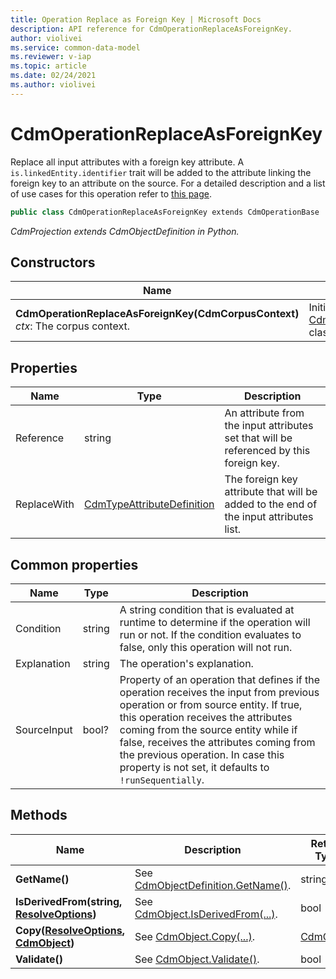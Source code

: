 ```yaml
---
title: Operation Replace as Foreign Key | Microsoft Docs
description: API reference for CdmOperationReplaceAsForeignKey.
author: violivei
ms.service: common-data-model
ms.reviewer: v-iap 
ms.topic: article
ms.date: 02/24/2021
ms.author: violivei
---
```


# CdmOperationReplaceAsForeignKey

Replace all input attributes with a foreign key attribute.  A `is.linkedEntity.identifier` trait will be added to the attribute linking the foreign key to an attribute on the source. For a detailed description and a list of use cases for this operation refer to [this page](../../../../sdk/projections/replaceasforeignkey.md).

```csharp
public class CdmOperationReplaceAsForeignKey extends CdmOperationBase
```

*CdmProjection extends CdmObjectDefinition in Python.*

## Constructors

|Name|Description|
|---|---|
|**CdmOperationReplaceAsForeignKey(CdmCorpusContext)**<br/>*ctx*: The corpus context.<br/>|Initializes a new instance of the [CdmOperationReplaceAsForeignKey](replaceasforeignkey.md) class.|

## Properties

|Name|Type|Description|
|---|---|---|
|Reference|string|An attribute from the input attributes set that will be referenced by this foreign key.
|ReplaceWith|[CdmTypeAttributeDefinition](..\typeattribute.md)|The foreign key attribute that will be added to the end of the input attributes list.

## Common properties

|Name|Type|Description|
|---|---|---|
|Condition|string|A string condition that is evaluated at runtime to determine if the operation will run or not. If the condition evaluates to false, only this operation will not run.
|Explanation|string|The operation's explanation.
|SourceInput|bool?|Property of an operation that defines if the operation receives the input from previous operation or from source entity. If true, this operation receives the attributes coming from the source entity while if false, receives the attributes coming from the previous operation. In case this property is not set, it defaults to `!runSequentially`.

## Methods

|Name|Description|Return Type|
|---|---|---|
|**GetName()**|See [CdmObjectDefinition.GetName()](../cdmobjectdefinition.md#methods).|string|
|**IsDerivedFrom(string, [ResolveOptions](../../utilities/resolveoptions.md))**|See  [CdmObject.IsDerivedFrom(...)](../cdmobject.md#methods).|bool|
|**Copy([ResolveOptions](../../utilities/resolveoptions.md), [CdmObject](../cdmobject.md))**|See [CdmObject.Copy(...)](../cdmobject.md#methods).|[CdmObject](../cdmobject.md)|
|**Validate()**|See [CdmObject.Validate()](../cdmobject.md#methods).|bool|
